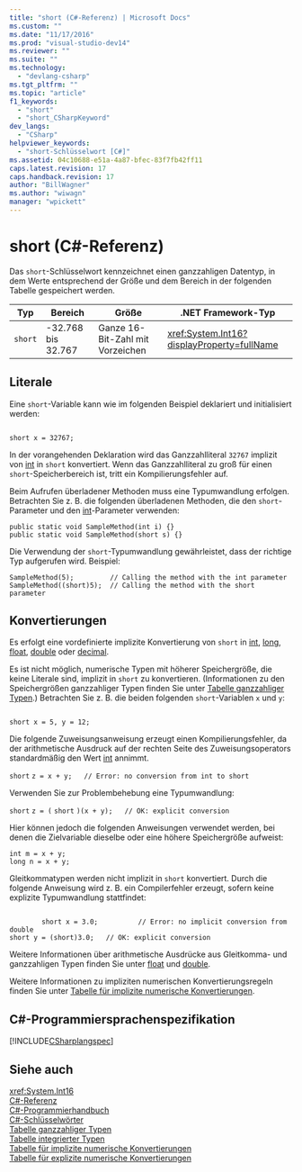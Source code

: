 ```yaml
---
title: "short (C#-Referenz) | Microsoft Docs"
ms.custom: ""
ms.date: "11/17/2016"
ms.prod: "visual-studio-dev14"
ms.reviewer: ""
ms.suite: ""
ms.technology: 
  - "devlang-csharp"
ms.tgt_pltfrm: ""
ms.topic: "article"
f1_keywords: 
  - "short"
  - "short_CSharpKeyword"
dev_langs: 
  - "CSharp"
helpviewer_keywords: 
  - "short-Schlüsselwort [C#]"
ms.assetid: 04c10688-e51a-4a87-bfec-83f7fb42ff11
caps.latest.revision: 17
caps.handback.revision: 17
author: "BillWagner"
ms.author: "wiwagn"
manager: "wpickett"
---
```

# short (C#-Referenz)
Das `short`\-Schlüsselwort kennzeichnet einen ganzzahligen Datentyp, in dem Werte entsprechend der Größe und dem Bereich in der folgenden Tabelle gespeichert werden.  
  
|Typ|Bereich|Größe|.NET Framework\-Typ|  
|---------|-------------|-----------|-------------------------|  
|`short`|\-32.768 bis 32.767|Ganze 16\-Bit\-Zahl mit Vorzeichen|<xref:System.Int16?displayProperty=fullName>|  
  
## Literale  
 Eine `short`\-Variable kann wie im folgenden Beispiel deklariert und initialisiert werden:  
  
```  
  
short x = 32767;  
```  
  
 In der vorangehenden Deklaration wird das Ganzzahlliteral `32767` implizit von [int](../../../csharp/language-reference/keywords/int.md) in `short` konvertiert.  Wenn das Ganzzahlliteral zu groß für einen `short`\-Speicherbereich ist, tritt ein Kompilierungsfehler auf.  
  
 Beim Aufrufen überladener Methoden muss eine Typumwandlung erfolgen.  Betrachten Sie z. B. die folgenden überladenen Methoden, die den `short`\-Parameter und den [int](../../../csharp/language-reference/keywords/int.md)\-Parameter verwenden:  
  
```  
public static void SampleMethod(int i) {}  
public static void SampleMethod(short s) {}  
```  
  
 Die Verwendung der `short`\-Typumwandlung gewährleistet, dass der richtige Typ aufgerufen wird. Beispiel:  
  
```  
SampleMethod(5);         // Calling the method with the int parameter  
SampleMethod((short)5);  // Calling the method with the short parameter  
```  
  
## Konvertierungen  
 Es erfolgt eine vordefinierte implizite Konvertierung von `short` in [int](../../../csharp/language-reference/keywords/int.md), [long](../../../csharp/language-reference/keywords/long.md), [float](../../../csharp/language-reference/keywords/float.md), [double](../../../csharp/language-reference/keywords/double.md) oder [decimal](../../../csharp/language-reference/keywords/decimal.md).  
  
 Es ist nicht möglich, numerische Typen mit höherer Speichergröße, die keine Literale sind, implizit in `short` zu konvertieren. \(Informationen zu den Speichergrößen ganzzahliger Typen finden Sie unter [Tabelle ganzzahliger Typen](../../../csharp/language-reference/keywords/integral-types-table.md).\)  Betrachten Sie z. B. die beiden folgenden `short`\-Variablen `x` und `y`:  
  
```  
  
short x = 5, y = 12;  
```  
  
 Die folgende Zuweisungsanweisung erzeugt einen Kompilierungsfehler, da der arithmetische Ausdruck auf der rechten Seite des Zuweisungsoperators standardmäßig den Wert [int](../../../csharp/language-reference/keywords/int.md) annimmt.  
  
 `short`   `z = x + y;   // Error: no conversion from int to short`  
  
 Verwenden Sie zur Problembehebung eine Typumwandlung:  
  
 `short`   `z = (`  `short`  `)(x + y);   // OK: explicit conversion`  
  
 Hier können jedoch die folgenden Anweisungen verwendet werden, bei denen die Zielvariable dieselbe oder eine höhere Speichergröße aufweist:  
  
```  
int m = x + y;  
long n = x + y;  
```  
  
 Gleitkommatypen werden nicht implizit in `short` konvertiert.  Durch die folgende Anweisung wird z. B. ein Compilerfehler erzeugt, sofern keine explizite Typumwandlung stattfindet:  
  
```  
  
        short x = 3.0;          // Error: no implicit conversion from double  
short y = (short)3.0;   // OK: explicit conversion  
```  
  
 Weitere Informationen über arithmetische Ausdrücke aus Gleitkomma\- und ganzzahligen Typen finden Sie unter [float](../../../csharp/language-reference/keywords/float.md) und [double](../../../csharp/language-reference/keywords/double.md).  
  
 Weitere Informationen zu impliziten numerischen Konvertierungsregeln finden Sie unter [Tabelle für implizite numerische Konvertierungen](../../../csharp/language-reference/keywords/implicit-numeric-conversions-table.md).  
  
## C\#\-Programmiersprachenspezifikation  
 [!INCLUDE[CSharplangspec](../../../csharp/language-reference/keywords/includes/csharplangspec_md.md)]  
  
## Siehe auch  
 <xref:System.Int16>   
 [C\#\-Referenz](../../../csharp/language-reference/index.md)   
 [C\#\-Programmierhandbuch](../../../csharp/programming-guide/index.md)   
 [C\#\-Schlüsselwörter](../../../csharp/language-reference/keywords/index.md)   
 [Tabelle ganzzahliger Typen](../../../csharp/language-reference/keywords/integral-types-table.md)   
 [Tabelle integrierter Typen](../../../csharp/language-reference/keywords/built-in-types-table.md)   
 [Tabelle für implizite numerische Konvertierungen](../../../csharp/language-reference/keywords/implicit-numeric-conversions-table.md)   
 [Tabelle für explizite numerische Konvertierungen](../../../csharp/language-reference/keywords/explicit-numeric-conversions-table.md)